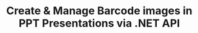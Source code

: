 ---
############################# Static ############################
layout: "auto-gen-gist"
draft: false
path: "assembly/net/barcode/ppt"
otherformats: PPTX PPTM PPS PPSX PPSM POT POTX POTM ODP OTP 

############################# Head ############################
head_title: ".NET API for Barcode Images Creation in PPT Presentations"
head_description: "GroupDocs.Assembly .NET API enables developers to create & insert Barcode images inside Presentation (PPT, PPTX, PPTM, PPS, PPSX, PPSM, POT & ODP) documents."

############################# Header ############################
title: "Create & Manage Barcode images in PPT Presentations via .NET API"
description: " GroupDocs.Assembly allows .NET programmers to dynamically create, modify &  manage Barcode images in PPT Presentations inside C#, ASP.NET & other .NET apps."

######################### Download Button #######################
button:
    enable: true

############################# About ############################
about:
    enable: true
    title: "How to Generate & Place Barcodes inside Presentations?"
    content: |
      Presentation is a great way for conveying information from a speaker to the audience. It is widely used by the companies, business people, teachers and student because it can be understood easily than text documents. Use of barcodes is getting very common for identification in almost every type of business. GroupDocs.Assembly .NET API makes it possible to create and insert Barcode images inside PowerPoint and other types of presentations such as PPT, PPTX, PPTM, PPS, PPSX, PPSM, POT, POTX,  POTM, ODP and many more. It provides support for several commonly used 1D & 2D barcode types.  It also fully supports barcode customization in presentation’s slides as well as allows resizing of barcode image, setting fore and back colors, change fonts, enhance barcode text placement, setting barcode image resolution and many more. 

############################# content ############################
steps:
    enable: true
    block:
    - title_left: "Add Barcodes inside PPT Presentations"
      content_left: |
       The below C# .NET code shows how users can dynamically create Barcode images using different supported symbologies and insert them inside a Microsoft PowerPoint PPT presentation slides.
      
      title_right: "Insert Barcodes in PPT File via .NET"
      content_right: |
        * Create an instance of [DocumentAssembler ](https://apireference.groupdocs.com/assembly/net/groupdocs.assembly/documentassembler) 
        * Call [AssembleDocument]( https://apireference.groupdocs.com/assembly/net/groupdocs.assembly.documentassembler/assembledocument/methods/1) method with the following parameters
          * Stream to read a template document.
          * Stream to write the resultant document.
          * Additional options for document loading and saving.
          * Information on data source objects.
     
      gisthash: "1eb55d05b653c510028185fea185dabe"
      gistfile: "create_barcodes_in_presentations.cs"

    - title_left: "System Requirements"
      content_left: |
        GroupDocs.Assembly .NET APIs are supported on all major platforms and operating systems. For complete system requirements guide, please visit [system requirements](https://docs.groupdocs.com/assembly/net/system-requirements/) Before executing the code below, please make sure that you have the following prerequisites installled on your system:
        * Operating Systems: Microsoft Windows, Linux, MacOS
        * Development Environment:  Visual Studio, Xamarin, MonoDevelop etc
        * Frameworks: .NET Framework, .NET Standard, .NET Core, Mono
        * Get the latest version of GroupDocs.Assembly .NET APIs from [NuGet](https://www.nuget.org/packages/GroupDocs.Assembly/)
        
      title_right: "Why Use GroupDocs.Assembly"
      content_right: |
        * Allow users to create custom documents from templates.
        * No additional software is required to create and automate documents
        * Ability to generate an output document based on data source
        * Dynamically insert out document content in report
        * Dynamically attach email attachments & insert hyperlinks in reports 

demos:
    enable: true
        

about_formats:
    enable: true


more_formats:
    enable: true


back_to_top:
    enable: true
---